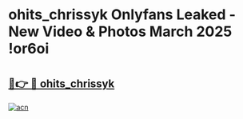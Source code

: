 # ohits_chrissyk Onlyfans Leaked - New Video & Photos March 2025 !or6oi

# <h2><a href="https://xqlotl.iuczelnia.edu.pl?title=ohits_chrissyk&ref=or6oi">🔗👉 🔴 ohits_chrissyk</a></h2>

[![acn](https://github.com/user-attachments/assets/0f9c940e-d8b0-45ae-aac7-cd30a18b3e1c)](https://xqlotl.iuczelnia.edu.pl?title=ohits_chrissyk&ref=or6oi)

